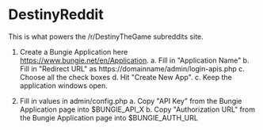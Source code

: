 # DestinyReddit
This is what powers the /r/DestinyTheGame subreddits site.

1. Create a Bungie Application here https://www.bungie.net/en/Application.
    a. Fill in "Application Name"
    b. Fill in "Redirect URL" as https://domainname/admin/login-apis.php
    c. Choose all the check boxes
    d. Hit "Create New App".
    c. Keep the application windows open.

2. Fill in values in admin/config.php
    a. Copy "API Key" from the Bungie Application page into $BUNGIE_API_X
    b. Copy "Authorization URL" from the Bungie Application page into $BUNGIE_AUTH_URL
